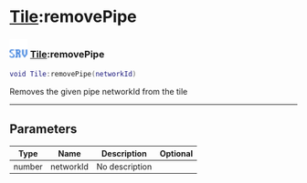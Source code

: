 # [Tile](../tile/README.md):removePipe

### <img src="../../.gitbook/assets/server.png" width="32" height="32" /> [Tile](../tile/README.md):removePipe

```lua
void Tile:removePipe(networkId)
```

Removes the given pipe networkId from the tile<br>

-----------------
## Parameters

| Type   | Name | Description | Optional |
| ------ | ---- | ----------- | -------: |
| number | networkId | No description |  |
